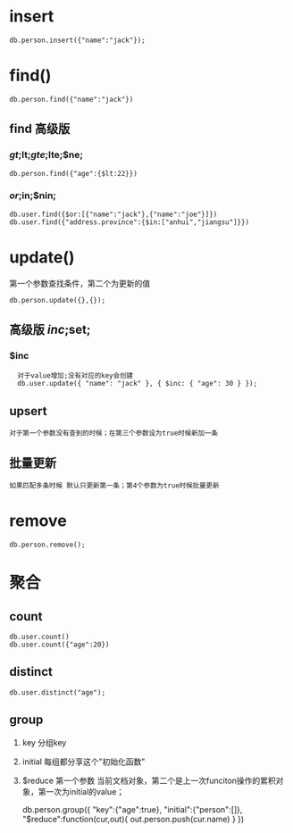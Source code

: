 
# insert

    db.person.insert({"name":"jack"});

# find()

    db.person.find({"name":"jack"})

## find 高级版
	
### $gt;$lt;$gte;$lte;$ne;
	 
    db.person.find({"age":{$lt:22}})
    
### $or;$in;$nin;
>
    db.user.find({$or:[{"name":"jack"},{"name":"joe"}]})
    db.user.find({"address.province":{$in:["anhui","jiangsu"]}})

# update() 

  第一个参数查找条件，第二个为更新的值
  
    db.person.update({},{});
    
## 高级版 $inc;$set;
###   $inc 
      对于value增加;没有对应的key会创建
      db.user.update({ "name": "jack" }, { $inc: { "age": 30 } });
## upsert 
    对于第一个参数没有查到的时候；在第三个参数设为true时候新加一条
## 批量更新
    
    如果匹配多条时候 默认只更新第一条；第4个参数为true时候批量更新

# remove

	db.person.remove();

# 聚合

## count

    db.user.count()
    db.user.count({"age":20})

## distinct 

    db.user.distinct("age");

## group

1. key 分组key
2. initial 每组都分享这个"初始化函数"
3. $reduce 第一个参数 当前文档对象，第二个是上一次funciton操作的累积对象，第一次为initial的value；


    db.person.group({
      "key":{"age":true},
      "initial":{"person":[]},
      "$reduce":function(cur,out){
        out.person.push(cur.name)
      }
    })
